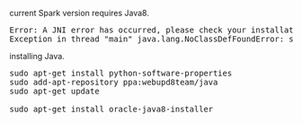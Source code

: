 
current Spark version requires Java8.

<pre>
Error: A JNI error has occurred, please check your installation and try again
Exception in thread "main" java.lang.NoClassDefFoundError: spark/TemplateEngine
</pre>

installing Java.

<pre>
sudo apt-get install python-software-properties
sudo add-apt-repository ppa:webupd8team/java
sudo apt-get update

sudo apt-get install oracle-java8-installer
</pre>
